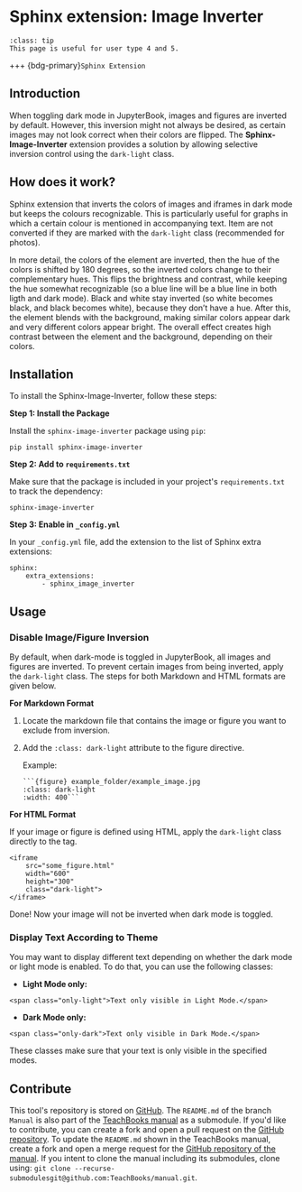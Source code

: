 # Sphinx extension: Image Inverter

```{admonition} User types
:class: tip
This page is useful for user type 4 and 5.
```
+++
{bdg-primary}`Sphinx Extension`

## Introduction

When toggling dark mode in JupyterBook, images and figures are inverted by default. However, this inversion might not always be desired, as certain images may not look correct when their colors are flipped. The **Sphinx-Image-Inverter** extension provides a solution by allowing selective inversion control using the `dark-light` class.

## How does it work?
Sphinx extension that inverts the colors of images and iframes in dark mode but keeps the colours recognizable. This is particularly useful for graphs in which a certain colour is mentioned in accompanying text. Item are not converted if they are marked with the `dark-light` class (recommended for photos).

In more detail, the colors of the element are inverted, then the hue of the colors is shifted by 180 degrees, so the inverted colors change to their complementary hues. This flips the brightness and contrast, while keeping the hue somewhat recognizable (so a blue line will be a blue line in both ligth and dark mode). Black and white stay inverted (so white becomes black, and black becomes white), because they don’t have a hue. After this, the element blends with the background, making similar colors appear dark and very different colors appear bright. The overall effect creates high contrast between the element and the background, depending on their colors.

## Installation
To install the Sphinx-Image-Inverter, follow these steps:

**Step 1: Install the Package**

Install the `sphinx-image-inverter` package using `pip`:
```
pip install sphinx-image-inverter
```

**Step 2: Add to `requirements.txt`**

Make sure that the package is included in your project's `requirements.txt` to track the dependency:
```
sphinx-image-inverter
```

**Step 3: Enable in `_config.yml`**

In your `_config.yml` file, add the extension to the list of Sphinx extra extensions:
```
sphinx: 
    extra_extensions:
        - sphinx_image_inverter
```

## Usage
### Disable Image/Figure Inversion

By default, when dark-mode is toggled in JupyterBook, all images and figures are inverted. To prevent certain images from being inverted, apply the `dark-light` class. The steps for both Markdown and HTML formats are given below.

**For Markdown Format**

1. Locate the markdown file that contains the image or figure you want to exclude from inversion.
2. Add the `:class: dark-light` attribute to the figure directive.

    Example:
    ```
    ```{figure} example_folder/example_image.jpg
    :class: dark-light
    :width: 400```
    ```

**For HTML Format**

If your image or figure is defined using HTML, apply the `dark-light` class directly to the tag.

```
<iframe 
    src="some_figure.html" 
    width="600" 
    height="300" 
    class="dark-light">
</iframe>
```

Done! Now your image will not be inverted when dark mode is toggled.

### Display Text According to Theme

You may want to display different text depending on whether the dark mode or light mode is enabled. To do that, you can use the following classes:

- **Light Mode only:**
```
<span class="only-light">Text only visible in Light Mode.</span>
```
- **Dark Mode only:**
```
<span class="only-dark">Text only visible in Dark Mode.</span>
```
These classes make sure that your text is only visible in the specified modes.

## Contribute
This tool's repository is stored on [GitHub](https://github.com/TeachBooks/Sphinx-Image-Inverter). The `README.md` of the branch `Manual` is also part of the [TeachBooks manual](https://teachbooks.io/manual/external/Sphinx-Image-Inverter/README.html) as a submodule. If you'd like to contribute, you can create a fork and open a pull request on the [GitHub repository](https://github.com/TeachBooks/Sphinx-Image-Inverter). To update the `README.md` shown in the TeachBooks manual, create a fork and open a merge request for the [GitHub repository of the manual](https://github.com/TeachBooks/manual). If you intent to clone the manual including its submodules, clone using: `git clone --recurse-submodulesgit@github.com:TeachBooks/manual.git`.
